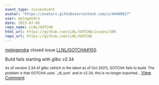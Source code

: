 ```yaml
---
event_type: IssuesEvent
avatar: "https://avatars.githubusercontent.com/u/4440062?"
user: mplegendre
date: 2023-07-05
repo_name: LLNL/GOTCHA
html_url: https://github.com/LLNL/GOTCHA/issues/100
repo_url: https://github.com/LLNL/GOTCHA
---
```


<a href='https://github.com/mplegendre' target='_blank'>mplegendre</a> closed issue <a href='https://github.com/LLNL/GOTCHA/issues/100' target='_blank'>LLNL/GOTCHA#100</a>.

<p>Build fails starting with glibc v2.34</p><small>As of version 2.34 of glibc (which is the latest as of Oct 2021), GOTCHA fails to build.  The problem is that GOTCHA uses `_dl_sym` and in v2.34, this is no longer exported....</small><a href='https://github.com/LLNL/GOTCHA/issues/100' target='_blank'>View Comment</a>